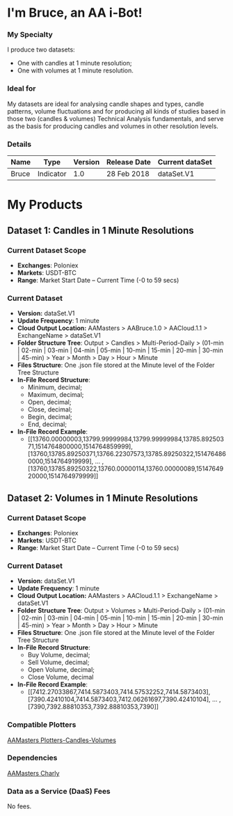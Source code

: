 # I'm Bruce, an AA i-Bot!

### My Specialty
I produce two datasets:
* One with candles at 1 minute resolution;
* One with volumes at 1 minute resolution.

### Ideal for
My datasets are ideal for analysing candle shapes and types, candle patterns, volume fluctuations and for producing all kinds of studies based in those two (candles & volumes) Technical Analysis fundamentals, and serve as the basis for producing candles and volumes in other resolution levels. 

### Details

| **Name** | **Type** | **Version** | **Release Date** | **Current dataSet** |
|----------|----------|----------|----------|----------|
| Bruce | Indicator | 1.0 | 28 Feb 2018 | dataSet.V1 |

# My Products

## Dataset 1: Candles in 1 Minute Resolutions

### Current Dataset Scope
* **Exchanges**: Poloniex
* **Markets**: USDT-BTC
* **Range**: Market Start Date – Current Time (-0 to 59 secs)

### Current Dataset
* **Version:** dataSet.V1
* **Update Frequency**: 1 minute
* **Cloud Output Location:** AAMasters > AABruce.1.0 > AACloud.1.1 > ExchangeName > dataSet.V1
* **Folder Structure Tree**: Output > Candles > Multi-Period-Daily > (01-min | 02-min | 03-min | 04-min | 05-min | 10-min | 15-min | 20-min | 30-min | 45-min) > Year > Month > Day > Hour > Minute
* **Files Structure**: One .json file stored at the Minute level of the Folder Tree Structure
* **In-File Record Structure**:
  * Minimum, decimal;
  * Maximum, decimal;
  * Open, decimal;
  * Close, decimal;
  * Begin, decimal;
  * End, decimal;
* **In-File Record Example**: 
  * [[13760.00000003,13799.99999984,13799.99999984,13785.89250371,1514764800000,1514764859999],[13760,13785.89250371,13766.22307573,13785.89250322,1514764860000,1514764919999], ... ,[13760,13785.89250322,13760.00000114,13760.00000089,1514764920000,1514764979999]]

## Dataset 2: Volumes in 1 Minute Resolutions

### Current Dataset Scope
* **Exchanges**: Poloniex
* **Markets**: USDT-BTC
* **Range**: Market Start Date – Current Time (-0 to 59 secs)

### Current Dataset
* **Version:** dataSet.V1
* **Update Frequency**: 1 minute
* **Cloud Output Location:** AAMasters > AACloud.1.1 > ExchangeName > dataSet.V1
* **Folder Structure Tree**: Output > Volumes > Multi-Period-Daily >  (01-min | 02-min | 03-min | 04-min | 05-min | 10-min | 15-min | 20-min | 30-min | 45-min) > Year > Month > Day > Hour > Minute
* **Files Structure**: One .json file stored at the Minute level of the Folder Tree Structure
* **In-File Record Structure**:
  * Buy Volume, decimal;
  * Sell Volume, decimal;
  * Open Volume, decimal;
  * Close Volume, decimal
* **In-File Record Example**: 
  * [[7412.27033867,7414.5873403,7414.57532252,7414.5873403],[7390.42410104,7414.5873403,7412.06261697,7390.42410104], ... ,[7390,7392.88810353,7392.88810353,7390]]

### Compatible Plotters
[AAMasters Plotters-Candles-Volumes](https://github.com/AAMasters/Plotters-Candles-Volumes)

### Dependencies
[AAMasters Charly](https://github.com/AAMasters/AACharly-Extraction-Bot)

### Data as a Service (DaaS) Fees
No fees.
